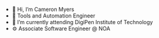 - 👋 Hi, I’m Cameron Myers
- 👀 Tools and Automation Engineer
- 🌱 I’m currently attending DigiPen Institute of Technology
- ⚙️ Associate Software Engineer @ NOA

<!---
cameron-myers/cameron-myers is a ✨ special ✨ repository because its `README.md` (this file) appears on your GitHub profile.
You can click the Preview link to take a look at your changes.
--->
